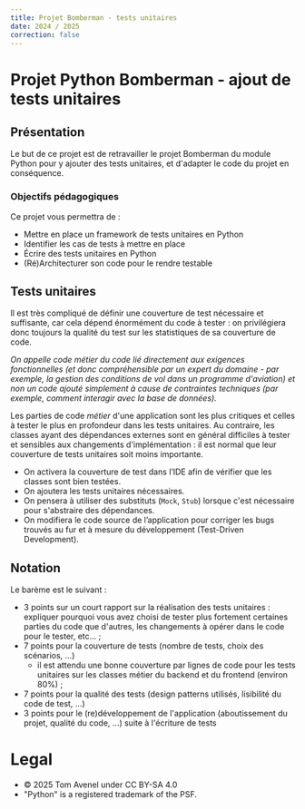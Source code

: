 ```yaml
---
title: Projet Bomberman - tests unitaires
date: 2024 / 2025
correction: false
---
```


# Projet Python Bomberman - ajout de tests unitaires

## Présentation

Le but de ce projet est de retravailler le projet Bomberman du module Python pour y ajouter des tests unitaires, et d'adapter le code du projet en conséquence.

### Objectifs pédagogiques

Ce projet vous permettra de :

- Mettre en place un framework de tests unitaires en Python
- Identifier les cas de tests à mettre en place
- Écrire des tests unitaires en Python
- (Ré)Architecturer son code pour le rendre testable

## Tests unitaires

Il est très compliqué de définir une couverture de test nécessaire et suffisante, car cela dépend énormément du code à tester : on privilégiera donc toujours la qualité du test sur les statistiques de sa couverture de code.

_On appelle code métier du code lié directement aux exigences fonctionnelles (et donc compréhensible par un expert du domaine - par exemple, la gestion des conditions de vol dans un programme d'aviation) et non un code ajouté simplement à cause de contraintes techniques (par exemple, comment interagir avec la base de données)._

Les parties de code _métier_ d'une application sont les plus critiques et celles à tester le plus en profondeur dans les tests unitaires. Au contraire, les classes ayant des dépendances externes sont en général difficiles à tester et sensibles aux changements d'implémentation : il est normal que leur couverture de tests unitaires soit moins importante.

- On activera la couverture de test dans l’IDE afin de vérifier que les classes sont bien testées.
- On ajoutera les tests unitaires nécessaires.
- On pensera à utiliser des substituts (`Mock`, `Stub`) lorsque c'est nécessaire pour s'abstraire des dépendances.
- On modifiera le code source de l’application pour corriger les bugs trouvés au fur et à mesure du développement (Test-Driven Development).

## Notation

Le barème est le suivant :

- 3 points sur un court rapport sur la réalisation des tests unitaires : expliquer pourquoi vous avez choisi de tester plus fortement certaines parties du code que d'autres, les changements à opérer dans le code pour le tester, etc… ;
- 7 points pour la couverture de tests (nombre de tests, choix des scénarios, ...)
  + il est attendu une bonne couverture par lignes de code pour les tests unitaires sur les classes métier du backend et du frontend (environ 80%) ;
- 7 points pour la qualité des tests (design patterns utilisés, lisibilité du code de test, ...)
- 3 points pour le (re)développement de l'application (aboutissement du projet, qualité du code, ...) suite à l'écriture de tests

# Legal

- © 2025 Tom Avenel under CC  BY-SA 4.0
- "Python" is a registered trademark of the PSF.

